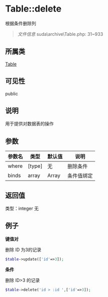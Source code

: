 # Table::delete
根据条件删除列
> *文件信息* suda\archive\Table.php: 31~933
## 所属类 

[Table](../Table.md)

## 可见性

  public  
## 说明


用于提供对数据表的操作


## 参数

| 参数名 | 类型 | 默认值 | 说明 |
|--------|-----|-------|-------|
| where |  [type] | 无 |  删除条件 |
| binds |  array | Array |  条件值绑定 |

## 返回值
类型：integer
无

## 例子


**键值对**

删除 ID 为3的记录

```php
$table->update(['id'=>3]);
```

**条件**

删除 ID>3  的记录

```php
$table->delete('id > :id ',['id'=>3]);
```